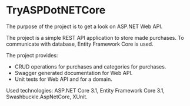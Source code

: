 # TryASPDotNETCore

The purpose of the project is to get a look on ASP.NET Web API.

The project is a simple REST API application to store made purchases. To communicate with database, Entity Framework Core is used.

The project provides:
- CRUD operations for purchases and categories for purchases.
- Swagger generated documentation for Web API.
- Unit tests for Web API and for a domain.

Used technologies: ASP.NET Core 3.1, Entity Framework Core 3.1, Swashbuckle.AspNetCore, XUnit.
